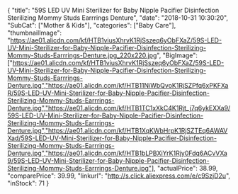 {
	"title": "59S LED UV Mini Sterilizer for Baby Nipple Pacifier Disinfection Sterilizing Mommy Studs Earrrings Denture",
	"date": "2018-10-31 10:30:20",
	"SubCat": ["Mother & Kids"],
	"categories": ["Baby Care"],
	"thumbnailImage": "https://ae01.alicdn.com/kf/HTB1viusXhrvK1RjSszeq6yObFXaZ/59S-LED-UV-Mini-Sterilizer-for-Baby-Nipple-Pacifier-Disinfection-Sterilizing-Mommy-Studs-Earrrings-Denture.jpg_220x220.jpg",
	"BigImage": ["https://ae01.alicdn.com/kf/HTB1viusXhrvK1RjSszeq6yObFXaZ/59S-LED-UV-Mini-Sterilizer-for-Baby-Nipple-Pacifier-Disinfection-Sterilizing-Mommy-Studs-Earrrings-Denture.jpg","https://ae01.alicdn.com/kf/HTB11NiWbQvoK1RjSZPfq6xPKFXaR/59S-LED-UV-Mini-Sterilizer-for-Baby-Nipple-Pacifier-Disinfection-Sterilizing-Mommy-Studs-Earrrings-Denture.jpg","https://ae01.alicdn.com/kf/HTB1TC1xXkC4K1Rjt_j7q6ykEXXa9/59S-LED-UV-Mini-Sterilizer-for-Baby-Nipple-Pacifier-Disinfection-Sterilizing-Mommy-Studs-Earrrings-Denture.jpg","https://ae01.alicdn.com/kf/HTB1XqKWbHrpK1RjSZTEq6AWAVXad/59S-LED-UV-Mini-Sterilizer-for-Baby-Nipple-Pacifier-Disinfection-Sterilizing-Mommy-Studs-Earrrings-Denture.jpg","https://ae01.alicdn.com/kf/HTB1bLPBXiYrK1Rjy0Fdq6ACvVXa9/59S-LED-UV-Mini-Sterilizer-for-Baby-Nipple-Pacifier-Disinfection-Sterilizing-Mommy-Studs-Earrrings-Denture.jpg"],
	"actualPrice": 38.99,
	"comparePrice": 39.99,
	"linkurl": "http://s.click.aliexpress.com/e/c9SzjD2u",
	"inStock": 71
}

